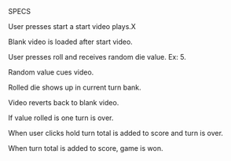 SPECS

User presses start a start video plays.X

Blank video is loaded after start video.

User presses roll and receives random die value.
Ex: 5.

Random value cues video.

Rolled die shows up in current turn bank.

Video reverts back to blank video.

If value rolled is one turn is over.

When user clicks hold turn total is added to score and turn is over.

When turn total is added to score, game is won.
